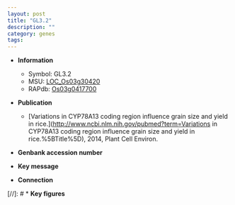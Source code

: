 ```yaml
---
layout: post
title: "GL3.2"
description: ""
category: genes
tags: 
---
```


* **Information**  
    + Symbol: GL3.2  
    + MSU: [LOC_Os03g30420](http://rice.plantbiology.msu.edu/cgi-bin/ORF_infopage.cgi?orf=LOC_Os03g30420)  
    + RAPdb: [Os03g0417700](http://rapdb.dna.affrc.go.jp/viewer/gbrowse_details/irgsp1?name=Os03g0417700)  

* **Publication**  
    + [Variations in CYP78A13 coding region influence grain size and yield in rice.](http://www.ncbi.nlm.nih.gov/pubmed?term=Variations in CYP78A13 coding region influence grain size and yield in rice.%5BTitle%5D), 2014, Plant Cell Environ.

* **Genbank accession number**  

* **Key message**  

* **Connection**  

[//]: # * **Key figures**  


